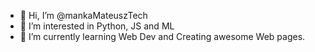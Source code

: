 - 👋 Hi, I’m @mankaMateuszTech
- 👀 I’m interested in Python, JS and ML
- 🌱 I’m currently learning Web Dev and Creating awesome Web pages.


<!---
mankaMateuszTech/mankaMateuszTech is a ✨ special ✨ repository because its `README.md` (this file) appears on your GitHub profile.
You can click the Preview link to take a look at your changes.
--->
